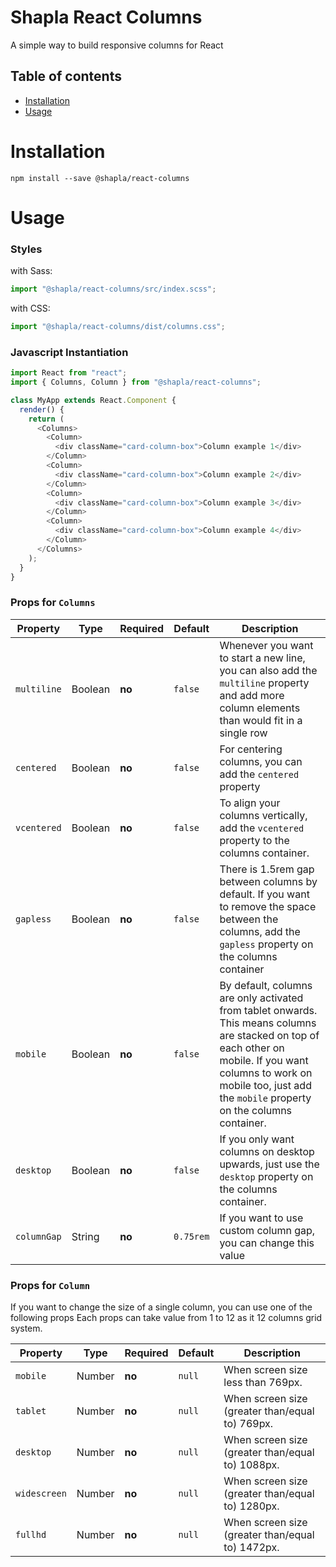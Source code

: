 # Shapla React Columns

A simple way to build responsive columns for React

## Table of contents

- [Installation](#installation)
- [Usage](#usage)

# Installation

```
npm install --save @shapla/react-columns
```

# Usage

### Styles

with Sass:

```js
import "@shapla/react-columns/src/index.scss";
```

with CSS:

```js
import "@shapla/react-columns/dist/columns.css";
```

### Javascript Instantiation

```js
import React from "react";
import { Columns, Column } from "@shapla/react-columns";

class MyApp extends React.Component {
  render() {
    return (
      <Columns>
        <Column>
          <div className="card-column-box">Column example 1</div>
        </Column>
        <Column>
          <div className="card-column-box">Column example 2</div>
        </Column>
        <Column>
          <div className="card-column-box">Column example 3</div>
        </Column>
        <Column>
          <div className="card-column-box">Column example 4</div>
        </Column>
      </Columns>
    );
  }
}
```

### Props for `Columns`

| Property    | Type    | Required | Default   | Description                                                                                                                                                                                                                    |
| ----------- | ------- | -------- | --------- | ------------------------------------------------------------------------------------------------------------------------------------------------------------------------------------------------------------------------------ |
| `multiline` | Boolean | **no**   | `false`   | Whenever you want to start a new line, you can also add the `multiline` property and add more column elements than would fit in a single row                                                                                   |
| `centered`  | Boolean | **no**   | `false`   | For centering columns, you can add the `centered` property                                                                                                                                                                     |
| `vcentered` | Boolean | **no**   | `false`   | To align your columns vertically, add the `vcentered` property to the columns container.                                                                                                                                       |
| `gapless`   | Boolean | **no**   | `false`   | There is 1.5rem gap between columns by default. If you want to remove the space between the columns, add the `gapless` property on the columns container                                                                       |
| `mobile`    | Boolean | **no**   | `false`   | By default, columns are only activated from tablet onwards. This means columns are stacked on top of each other on mobile. If you want columns to work on mobile too, just add the `mobile` property on the columns container. |
| `desktop`   | Boolean | **no**   | `false`   | If you only want columns on desktop upwards, just use the `desktop` property on the columns container.                                                                                                                         |
| `columnGap` | String  | **no**   | `0.75rem` | If you want to use custom column gap, you can change this value                                                                                                                                                                |

### Props for `Column`

If you want to change the size of a single column, you can use one of the following props
Each props can take value from 1 to 12 as it 12 columns grid system.

| Property     | Type   | Required | Default | Description                                      |
| ------------ | ------ | -------- | ------- | ------------------------------------------------ |
| `mobile`     | Number | **no**   | `null`  | When screen size less than 769px.                |
| `tablet`     | Number | **no**   | `null`  | When screen size (greater than/equal to) 769px.  |
| `desktop`    | Number | **no**   | `null`  | When screen size (greater than/equal to) 1088px. |
| `widescreen` | Number | **no**   | `null`  | When screen size (greater than/equal to) 1280px. |
| `fullhd`     | Number | **no**   | `null`  | When screen size (greater than/equal to) 1472px. |
